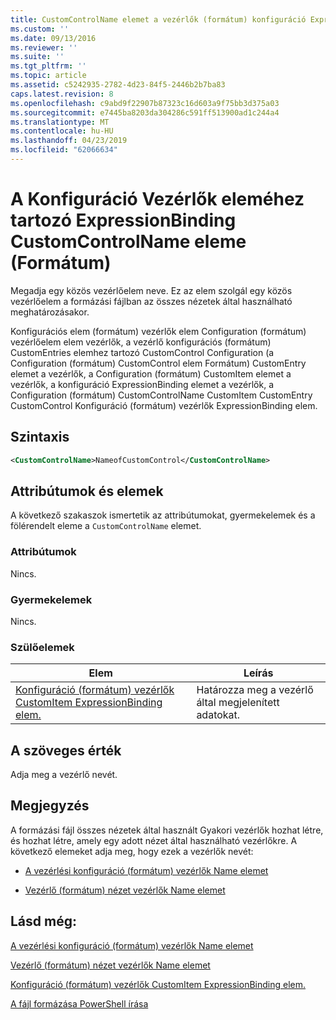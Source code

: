 ```yaml
---
title: CustomControlName elemet a vezérlők (formátum) konfiguráció ExpressionBinding |} A Microsoft Docs
ms.custom: ''
ms.date: 09/13/2016
ms.reviewer: ''
ms.suite: ''
ms.tgt_pltfrm: ''
ms.topic: article
ms.assetid: c5242935-2782-4d23-84f5-2446b2b7ba83
caps.latest.revision: 8
ms.openlocfilehash: c9abd9f22907b87323c16d603a9f75bb3d375a03
ms.sourcegitcommit: e7445ba8203da304286c591ff513900ad1c244a4
ms.translationtype: MT
ms.contentlocale: hu-HU
ms.lasthandoff: 04/23/2019
ms.locfileid: "62066634"
---
```

# <a name="customcontrolname-element-for-expressionbinding-for-controls-for-configuration-format"></a>A Konfiguráció Vezérlők eleméhez tartozó ExpressionBinding CustomControlName eleme (Formátum)

Megadja egy közös vezérlőelem neve. Ez az elem szolgál egy közös vezérlőelem a formázási fájlban az összes nézetek által használható meghatározásakor.

Konfigurációs elem (formátum) vezérlők elem Configuration (formátum) vezérlőelem elem vezérlők, a vezérlő konfigurációs (formátum) CustomEntries elemhez tartozó CustomControl Configuration (a Configuration (formátum) CustomControl elem Formátum) CustomEntry elemet a vezérlők, a Configuration (formátum) CustomItem elemet a vezérlők, a konfiguráció ExpressionBinding elemet a vezérlők, a Configuration (formátum) CustomControlName CustomItem CustomEntry CustomControl Konfiguráció (formátum) vezérlők ExpressionBinding elem.

## <a name="syntax"></a>Szintaxis

```xml
<CustomControlName>NameofCustomControl</CustomControlName>
```

## <a name="attributes-and-elements"></a>Attribútumok és elemek

A következő szakaszok ismertetik az attribútumokat, gyermekelemek és a fölérendelt eleme a `CustomControlName` elemet.

### <a name="attributes"></a>Attribútumok

Nincs.

### <a name="child-elements"></a>Gyermekelemek

Nincs.

### <a name="parent-elements"></a>Szülőelemek

|Elem|Leírás|
|-------------|-----------------|
|[Konfiguráció (formátum) vezérlők CustomItem ExpressionBinding elem.](./expressionbinding-element-for-customitem-for-controls-for-configuration-format.md)|Határozza meg a vezérlő által megjelenített adatokat.|

## <a name="text-value"></a>A szöveges érték

Adja meg a vezérlő nevét.

## <a name="remarks"></a>Megjegyzés

A formázási fájl összes nézetek által használt Gyakori vezérlők hozhat létre, és hozhat létre, amely egy adott nézet által használható vezérlőkre. A következő elemeket adja meg, hogy ezek a vezérlők nevét:

- [A vezérlési konfiguráció (formátum) vezérlők Name elemet](./name-element-for-control-for-controls-for-configuration-format.md)

- [Vezérlő (formátum) nézet vezérlők Name elemet](./name-element-for-control-for-controls-for-view-format.md)

## <a name="see-also"></a>Lásd még:

[A vezérlési konfiguráció (formátum) vezérlők Name elemet](./name-element-for-control-for-controls-for-configuration-format.md)

[Vezérlő (formátum) nézet vezérlők Name elemet](./name-element-for-control-for-controls-for-view-format.md)

[Konfiguráció (formátum) vezérlők CustomItem ExpressionBinding elem.](./expressionbinding-element-for-customitem-for-controls-for-configuration-format.md)

[A fájl formázása PowerShell írása](./writing-a-powershell-formatting-file.md)
